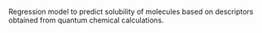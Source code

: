 Regression model to predict solubility of molecules based on descriptors obtained from quantum chemical calculations.
